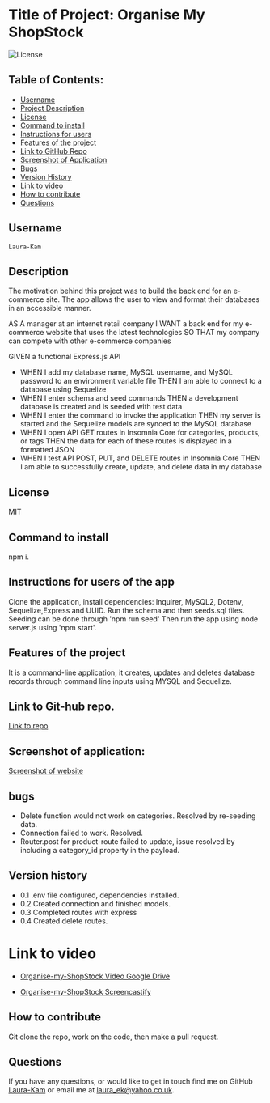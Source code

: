 # Title of Project: Organise My ShopStock

![License](https://img.shields.io/badge/license-MIT-blue.svg)

## Table of Contents:

- [Username](#username)
- [Project Description](#description)
- [License](#license)
- [Command to install](#command-to-install)
- [Instructions for users](#instructions-for-users-of-the-app)
- [Features of the project](#features-of-the-project)
- [Link to GitHub Repo](#Link-to-Git-hub-repo.)
- [Screenshot of Application](#Screenshot-of-Application)
- [Bugs](#bugs)
- [Version History](#Version-history)
- [Link to video](#Link-to-video)
- [How to contribute](#how-to-contribute)
- [Questions](#questions)

## Username

    Laura-Kam

## Description

The motivation behind this project was to build the back end for an e-commerce site. The app allows the user to view and format their databases in an accessible manner.

AS A manager at an internet retail company
I WANT a back end for my e-commerce website that uses the latest technologies
SO THAT my company can compete with other e-commerce companies

GIVEN a functional Express.js API

- WHEN I add my database name, MySQL username, and MySQL password to an environment variable file
  THEN I am able to connect to a database using Sequelize
- WHEN I enter schema and seed commands
  THEN a development database is created and is seeded with test data
- WHEN I enter the command to invoke the application
  THEN my server is started and the Sequelize models are synced to the MySQL database
- WHEN I open API GET routes in Insomnia Core for categories, products, or tags
  THEN the data for each of these routes is displayed in a formatted JSON
- WHEN I test API POST, PUT, and DELETE routes in Insomnia Core
  THEN I am able to successfully create, update, and delete data in my database

## License

MIT

## Command to install

npm i.

## Instructions for users of the app

Clone the application, install dependencies: Inquirer, MySQL2, Dotenv, Sequelize,Express and UUID. Run the schema and then seeds.sql files. Seeding can be done through 'npm run seed' Then run the app using node server.js using 'npm start'.

## Features of the project

It is a command-line application, it creates, updates and deletes database records through command line inputs using MYSQL and Sequelize.

## Link to Git-hub repo.

[Link to repo](https://github.com/Laura-Kam/Organise-my-ShopStock)

## Screenshot of application:

[Screenshot of website](https://github.com/Laura-Kam/Organise-my-ShopStock/issues/1#issue-1393870325)

## bugs

- Delete function would not work on categories. Resolved by re-seeding data.
- Connection failed to work. Resolved.
- Router.post for product-route failed to update, issue resolved by including a category_id property in the payload.

## Version history

- 0.1 .env file configured, dependencies installed.
- 0.2 Created connection and finished models.
- 0.3 Completed routes with express
- 0.4 Created delete routes.

# Link to video

- [Organise-my-ShopStock Video Google Drive](.....)

- [Organise-my-ShopStock Screencastify](....)

## How to contribute

Git clone the repo, work on the code, then make a pull request.

## Questions

If you have any questions, or would like to get in touch find me on GitHub [Laura-Kam](https://github.com/Laura-Kam)
or email me at laura_ek@yahoo.co.uk.
